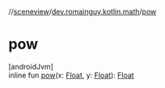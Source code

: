 //[sceneview](../../index.md)/[dev.romainguy.kotlin.math](index.md)/[pow](pow.md)

# pow

[androidJvm]\
inline fun [pow](pow.md)(x: [Float](https://kotlinlang.org/api/latest/jvm/stdlib/kotlin/-float/index.html), y: [Float](https://kotlinlang.org/api/latest/jvm/stdlib/kotlin/-float/index.html)): [Float](https://kotlinlang.org/api/latest/jvm/stdlib/kotlin/-float/index.html)

